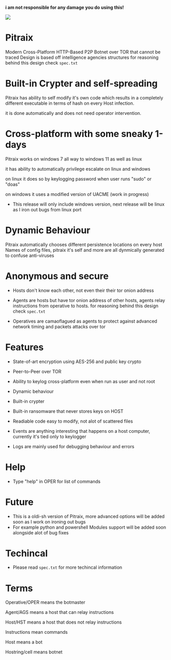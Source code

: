 **i am not responsible for any damage you do using this!**

<img src="https://i.ibb.co/nM06FQM/pitraix.png"></img>
# Pitraix
Modern Cross-Platform HTTP-Based P2P Botnet over TOR that cannot be traced
Design is based off intelligence agencies structures for reasoning behind this design check `spec.txt`

# Built-in Crypter and self-spreading
Pitraix has ability to self modify it's own code which results in a completely different executable in terms of hash on every Host infection.

it is done automatically and does not need operator intervention.

# Cross-platform with some sneaky 1-days
Pitraix works on windows 7 all way to windows 11 as well as linux

it has ability to automatically privilege escalate on linux and windows

on linux it does so by keylogging password when user runs "sudo" or "doas"

on windows it uses a modified version of UACME (work in progress)

- This release will only include windows version, next release will be linux as I iron out bugs from linux port

# Dynamic Behaviour
Pitraix automatically chooses different persistence locations on every host
Names of config files, pitraix it's self and more are all dynmically generated to confuse anti-viruses


# Anonymous and secure
- Hosts don't know each other, not even their their tor onion address

- Agents are hosts but have tor onion address of other hosts, agents relay instructions from operative to hosts. for reasoning behind this design check `spec.txt`

- Operatives are camaoflagued as agents to protect against advanced network timing and packets attacks over tor

# Features
- State-of-art encryption using AES-256 and public key crypto

- Peer-to-Peer over TOR

- Ability to keylog cross-platform even when run as user and not root

- Dynamic behaviour

- Built-in crypter

- Built-in ransomware that never stores keys on HOST

- Readiable code easy to modify, not alot of scattered files

- Events are anything interesting that happens on a host computer, currently it's tied only to keylogger

- Logs are mainly used for debugging behaviour and errors



# Help
- Type "help" in OPER for list of commands

# Future
- This is a oldi-sh version of Pitraix, more advanced options will be added soon as I work on ironing out bugs
- For example python and powershell Modules support will be added soon alongside alot of bug fixes 

# Techincal
- Please read `spec.txt` for more techincal information

# Terms
Operative/OPER means the botmaster

Agent/AGS means a host that can relay instructions

Host/HST means a host that does not relay instructions

Instructions mean commands

Host means a bot

Hostring/cell means botnet
